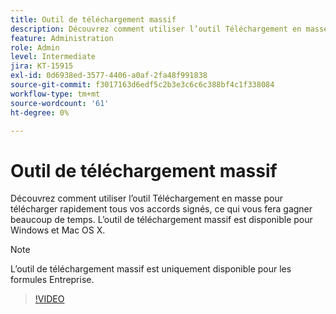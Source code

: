 ```yaml
---
title: Outil de téléchargement massif
description: Découvrez comment utiliser l’outil Téléchargement en masse pour télécharger rapidement tous vos accords signés
feature: Administration
role: Admin
level: Intermediate
jira: KT-15915
exl-id: 0d6938ed-3577-4406-a0af-2fa48f991838
source-git-commit: f3017163d6edf5c2b3e3c6c6c388bf4c1f338084
workflow-type: tm+mt
source-wordcount: '61'
ht-degree: 0%

---
```


# Outil de téléchargement massif

Découvrez comment utiliser l’outil Téléchargement en masse pour télécharger rapidement tous vos accords signés, ce qui vous fera gagner beaucoup de temps. L’outil de téléchargement massif est disponible pour Windows et Mac OS X.

>[!NOTE]
>
>L’outil de téléchargement massif est uniquement disponible pour les formules Entreprise.

>[!VIDEO](https://video.tv.adobe.com/v/3432693?quality=12&learn=on&hidetitle=true)
